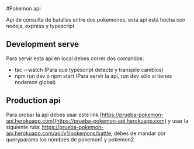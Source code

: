 #Pokemon api

Api de consulta de batallas entre dos pokemones, esta api está hecha con nodejs, express y typescript

## Development serve

Para servir esta api en local debes correr dos comandos:
- tsc --watch  (Para que typescript detecte y transpile cambios)
- npm run dev ó npm start (Para servir la api, run dev sólo si tienes nodemon global)

## Production api

Para probar la api debes usar este link [https://prueba-pokemon-api.herokuapp.com](https://prueba-pokemon-api.herokuapp.com) y usar la siguiente ruta: https://prueba-pokemon-api.herokuapp.com/api/v1/pokemons/battle, debes de mandar por queryparams los nombres de pokemon1 y pokemon2.